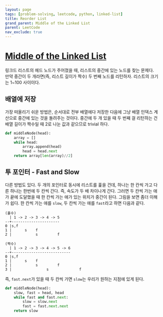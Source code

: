 ```yaml
---
layout: page
tags: [problem-solving, leetcode, python, linked-list]
title: Reorder List
grand_parent: Middle of the Linked List
parent: LeetCode
nav_exclude: true
---
```


# [Middle of the Linked List](https://leetcode.com/problems/middle-of-the-linked-list/)

 링크드 리스트의 헤드 노드가 주어졌을 때, 리스트의 중간에 있는 노드를
 찾는 문제다. 만약 중간이 두 개라면(즉, 리스트 길이가 짝수) 두 번째
 노드를 리턴하자. 리스트의 크기는 1~100 사이이다.

## 배열에 저장

 가장 떠올리기 쉬운 방법은, 순서대로 전부 배열에다 저장한 다음에 그냥
 배열 인덱스 계산으로 중간에 있는 것을 돌려주는 것이다. 중간에 두 개
 있을 때 두 번째 걸 리턴하는 건 배열 길이가 짝수일 때 2로 나눈 값과
 같으므로 trivial 하다.

```python
def middleNode(head):
    array = []
    while head:
        array.append(head)
        head = head.next
    return array[len(array)//2]
```

## 투 포인터 - Fast and Slow

 다른 방법도 있다. 두 개의 포인터로 동시에 리스트를 훑을 건데, 하나는
 한 칸씩 가고 다른 하나는 한번에 두 칸씩 간다. 즉, 속도가 두 배
 차이나게 간다. 그러면 두 칸씩 가는 애가 끝에 도달했을 때 한 칸씩 가는
 애가 있는 위치가 중간이 된다. 그림을 보면 좀더 이해가 쉽다. 한 칸씩 가는 애를 `slow`, 두 칸씩 가는 애를 `fast`라고 하면 다음과 같다.

```
(홀수)
  | 1 -> 2 -> 3 -> 4 -> 5
--+----------------------
0 |s,f
1 |      s    f
2 |           s         f

(짝수)
  | 1 -> 2 -> 3 -> 4 -> 5 -> 6
--+---------------------------
0 |s,f
1 |      s    f
2 |           s         f
3 |                s              f
```


 즉, `fast.next`가 있을 때 두 칸씩 가면 `slow`는 우리가 원하는 지점에
 있게 된다.

```python
def middleNode(head):
    slow, fast = head, head
    while fast and fast.next:
        slow = slow.next
        fast = fast.next.next
    return slow
```
